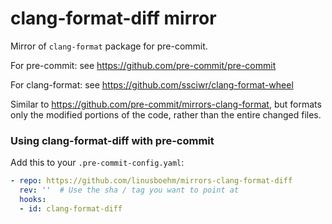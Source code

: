 clang-format-diff mirror
===================

Mirror of `clang-format` package for pre-commit.

For pre-commit: see https://github.com/pre-commit/pre-commit

For clang-format: see https://github.com/ssciwr/clang-format-wheel

Similar to https://github.com/pre-commit/mirrors-clang-format, but formats only the modified
portions of the code, rather than the entire changed files.

### Using clang-format-diff with pre-commit

Add this to your `.pre-commit-config.yaml`:

```yaml
- repo: https://github.com/linusboehm/mirrors-clang-format-diff
  rev: ''  # Use the sha / tag you want to point at
  hooks:
  - id: clang-format-diff
```
